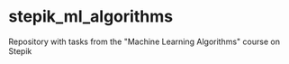 # stepik_ml_algorithms
Repository with tasks from the "Machine Learning Algorithms" course on Stepik
